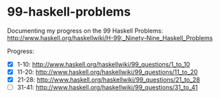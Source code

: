 99-haskell-problems
===================

Documenting my progress on the 99 Haskell Problems:
http://www.haskell.org/haskellwiki/H-99:_Ninety-Nine_Haskell_Problems

Progress:
- [x] 1-10: http://www.haskell.org/haskellwiki/99_questions/1_to_10
- [x] 11-20: http://www.haskell.org/haskellwiki/99_questions/11_to_20
- [x] 21-28: http://www.haskell.org/haskellwiki/99_questions/21_to_28
- [ ] 31-41: http://www.haskell.org/haskellwiki/99_questions/31_to_41
